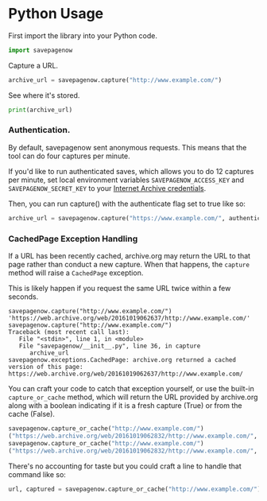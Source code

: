 ```{include} _templates/nav.html
```

# Python Usage

First import the library into your Python code.

```python
import savepagenow
```

Capture a URL.

```python
archive_url = savepagenow.capture("http://www.example.com/")
```

See where it's stored.

```python
print(archive_url)
```

### Authentication.

By default, savepagenow sent anonymous requests. This means that the tool can do four captures per minute.

If you'd like to run authenticated saves, which allows you to do 12 captures per minute,
set local environment variables ``SAVEPAGENOW_ACCESS_KEY`` and ``SAVEPAGENOW_SECRET_KEY`` to your [Internet Archive credentials](https://archive.org/account/s3.php).

Then, you can run capture() with the authenticate flag set to true like so:

```python
archive_url = savepagenow.capture("https://www.example.com/", authenticate=True)
```

### CachedPage Exception Handling

If a URL has been recently cached, archive.org may return the URL to that page rather than conduct a new capture. When that happens, the ``capture`` method will raise a ``CachedPage`` exception.

This is likely happen if you request the same URL twice within a few seconds.

```
savepagenow.capture("http://www.example.com/")
'https://web.archive.org/web/20161019062637/http://www.example.com/'
savepagenow.capture("http://www.example.com/")
Traceback (most recent call last):
   File "<stdin>", line 1, in <module>
   File "savepagenow/__init__.py", line 36, in capture
      archive_url
savepagenow.exceptions.CachedPage: archive.org returned a cached version of this page: https://web.archive.org/web/20161019062637/http://www.example.com/
```

You can craft your code to catch that exception yourself, or use the built-in ``capture_or_cache`` method, which will return the URL provided by archive.org along with a boolean indicating if it is a fresh capture (True) or from the cache (False).

```python
savepagenow.capture_or_cache("http://www.example.com/")
("https://web.archive.org/web/20161019062832/http://www.example.com/", True)
savepagenow.capture_or_cache("http://www.example.com/")
("https://web.archive.org/web/20161019062832/http://www.example.com/", False)
```

There's no accounting for taste but you could craft a line to handle that command like so:

```python
url, captured = savepagenow.capture_or_cache("http://www.example.com/")
```
